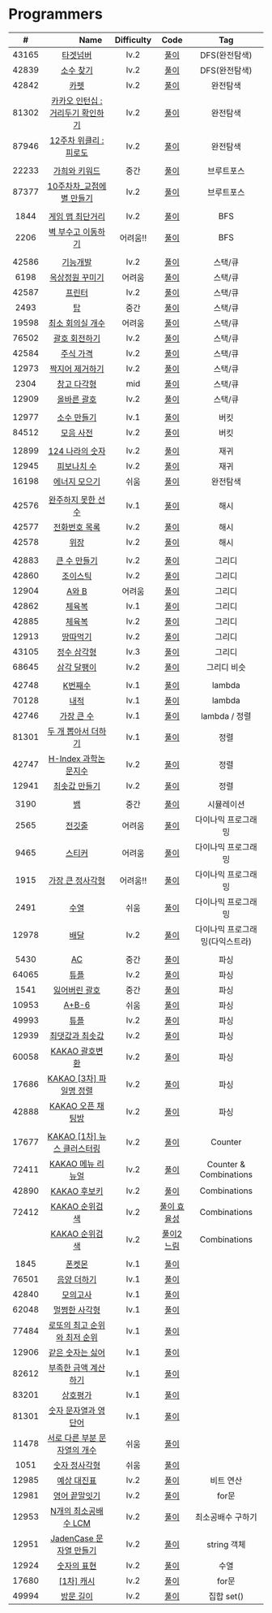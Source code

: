 # Programmers

|  #  | <img width=50px> Name <img width=50px>| Difficulty | Code | Tag |
| :-: | :---: | :--------: | :----: | :--: |
| 43165 |[타겟넘버](https://programmers.co.kr/learn/courses/30/lessons/43165#qna) |lv.2 |[풀이](https://github.com/shl13/ps_study/blob/master/selim/level2/43165dfs.py)| DFS(완전탐색)|
|42839 |[소수 찾기](https://programmers.co.kr/learn/courses/30/lessons/42839) |lv.2| [풀이](https://github.com/shl13/ps_study/blob/master/selim/level2/42839dfsprime.py)| DFS(완전탐색)|
|42842 |[카펫](https://programmers.co.kr/learn/courses/30/lessons/42842) |lv.2| [풀이](https://github.com/shl13/ps_study/blob/master/selim/level2/42842carpet.py)| 완전탐색|
|81302 |[카카오 인턴십 : 거리두기 확인하기](https://programmers.co.kr/learn/courses/30/lessons/81302#fn1) |lv.2| [풀이](https://github.com/shl13/ps_study/blob/master/selim/level2/81302kakao2021.py)| 완전탐색|
|87946 |[12주차 위클리 : 피로도](https://programmers.co.kr/learn/courses/30/lessons/87946#) |lv.2| [풀이](https://github.com/shl13/ps_study/blob/master/selim/level2/87946dungeon.py)| 완전탐색|
|||||
|22233 |[가희와 키워드](https://www.acmicpc.net/problem/22233) | 중간 | [풀이](https://github.com/shl13/ps_study/blob/master/selim/baekjoon/22233.py)| 브루트포스 |
|87377 |[10주차차_교점에 별 만들기](https://programmers.co.kr/learn/courses/30/lessons/87377) | lv.2 | [풀이](https://github.com/shl13/ps_study/blob/master/selim/level2/87377starins.py)| 브루트포스 |
|||||
|1844|[게임 맵 최단거리](https://www.acmicpc.net/problem/2206) | lv.2 |[풀이](https://github.com/shl13/ps_study/blob/master/selim/baekjoon/2206.py)|BFS|
|2206|[벽 부수고 이동하기](https://programmers.co.kr/learn/courses/30/lessons/1844?language=python3) | 어려움!! |[풀이](https://github.com/shl13/ps_study/blob/master/selim/level2/1844gamemap.py)|BFS|
|||||
|42586|[기능개발](https://programmers.co.kr/learn/courses/30/lessons/42586)| lv.2| [풀이](https://github.com/shl13/ps_study/blob/master/selim/level2/42586progresses.py)|스택/큐|
|6198|[옥상정원 꾸미기](https://www.acmicpc.net/problem/6198) |어려움 |[풀이](https://github.com/shl13/ps_study/blob/master/selim/baekjoon/6198.py)|스택/큐|
|42587|[프린터](https://programmers.co.kr/learn/courses/30/lessons/42587#) |lv.2| [풀이](https://github.com/shl13/ps_study/blob/master/selim/level2/42587printer.py)|스택/큐|
|2493|[탑](https://www.acmicpc.net/problem/2493) | 중간 |[풀이](https://github.com/shl13/ps_study/blob/master/selim/baekjoon/2493.py) |스택/큐|
|19598|[최소 회의실 개수](https://www.acmicpc.net/problem/19598) |어려움| [풀이](https://github.com/shl13/ps_study/blob/master/selim/baekjoon/19598.py)|스택/큐|
|76502|[괄호 회전하기](https://programmers.co.kr/learn/courses/30/lessons/76502) |lv.2| [풀이](https://github.com/shl13/ps_study/blob/master/selim/level2/76502parentheses.py)|스택/큐|
|42584|[주식 가격](https://programmers.co.kr/learn/courses/30/lessons/42584#) |lv.2| [풀이](https://github.com/shl13/ps_study/blob/master/selim/level2/42584stock.py)|스택/큐|
|12973|[짝지어 제거하기](https://programmers.co.kr/learn/courses/30/lessons/12973#) |lv.2| [풀이](https://github.com/shl13/ps_study/blob/master/selim/level2/12973pair.py)|스택/큐|
|2304|[창고 다각형](https://www.acmicpc.net/problem/2304) |mid| [풀이](https://github.com/shl13/ps_study/blob/master/selim/baekjoon/2304.py)|스택/큐|
|12909|[올바른 괄호](https://programmers.co.kr/learn/courses/30/lessons/12909#) |lv.2| [풀이](https://github.com/shl13/ps_study/blob/master/selim/level2/12909pararight.py)|스택/큐|
|||||
|12977| [소수 만들기](https://programmers.co.kr/learn/courses/30/lessons/12977)| lv.1 |[풀이](https://github.com/shl13/ps_study/blob/master/selim/level1/12977making_prime.py)|버킷|
|84512| [모음 사전](https://programmers.co.kr/learn/courses/30/lessons/84512)| lv.2 |[풀이](https://github.com/shl13/ps_study/blob/master/selim/level2/84512aeiou.py)|버킷|
|||||
|12899| [124 나라의 숫자](https://programmers.co.kr/learn/courses/30/lessons/12899) | lv.2 |[풀이](https://github.com/shl13/ps_study/blob/master/selim/level2/12899nation124.py)|재귀|
|12945| [피보나치 수](https://programmers.co.kr/learn/courses/30/lessons/12945) | lv.2 |[풀이](https://github.com/shl13/ps_study/blob/master/selim/level2/12945fibonacci.py)|재귀|
|16198 |[에너지 모으기](https://www.acmicpc.net/problem/16198) | 쉬움 | [풀이](https://github.com/shl13/ps_study/blob/master/selim/baekjoon/16198.py)| 완전탐색|
|||||
|42576| [   완주하지 못한 선수    ](https://programmers.co.kr/learn/courses/30/lessons/42576?language=python3) | lv.1 |[풀이](https://github.com/shl13/ps_study/blob/master/selim/level1/42576playerhash.py)|해시|
|42577| [   전화번호 목록    ](https://programmers.co.kr/learn/courses/30/lessons/42577?language=python3) | lv.2 |[풀이](https://github.com/shl13/ps_study/blob/master/selim/level2/42577hashphone.py)|해시|
|42578| [   위장    ](https://programmers.co.kr/learn/courses/30/lessons/42578?language=python3) | lv.2 |[풀이](https://github.com/shl13/ps_study/blob/master/selim/level2/42578spy.py)|해시|
|||||
|42883|[큰 수 만들기](https://programmers.co.kr/learn/courses/30/lessons/42883#)| lv.2 |[풀이](https://github.com/shl13/ps_study/blob/master/selim/level2/42883makingbignum.py)|그리디|
|42860|[조이스틱](https://programmers.co.kr/learn/courses/30/lessons/42860#)| lv.2 |[풀이](https://github.com/shl13/ps_study/blob/master/selim/level2/42860joystick.py)|그리디|
|12904|[A와 B](acmicpc.net/problem/12904)| 어려움 |[풀이](https://github.com/shl13/ps_study/blob/master/selim/baekjoon/12904.py)|그리디|
|42862|[체육복](https://programmers.co.kr/learn/courses/30/lessons/42862)| lv.1 |[풀이](https://github.com/shl13/ps_study/blob/master/selim/level1/42862ptshirt.py)|그리디|
|42885|[체육복](https://programmers.co.kr/learn/courses/30/lessons/42885)| lv.2 |[풀이](https://github.com/shl13/ps_study/blob/master/selim/level2/42885boat.py)|그리디|
|12913|[땅따먹기](https://programmers.co.kr/learn/courses/30/lessons/12913)| lv.2 |[풀이](https://github.com/shl13/ps_study/blob/master/selim/level2/12913land.py)|그리디|
|43105|[정수 삼각형](https://programmers.co.kr/learn/courses/30/lessons/43105?language=python3)| lv.3 |[풀이](https://github.com/shl13/ps_study/blob/master/selim/level3/43105tri.py)|그리디|
|68645|[삼각 달팽이](https://programmers.co.kr/learn/courses/30/lessons/68645?language=python3)| lv.2 |[풀이](https://github.com/shl13/ps_study/blob/master/selim/level2/68645snail.py)|그리디 비슷|
|||||
|42748|[K번째수](https://programmers.co.kr/learn/courses/30/lessons/42748) | lv.1 |[풀이](https://github.com/shl13/ps_study/blob/master/selim/level1/42748kthnum.py)|lambda|
|70128|[내적](https://programmers.co.kr/learn/courses/30/lessons/70128) | lv.1 |[풀이](https://github.com/shl13/ps_study/blob/master/selim/level1/70128axb.py)|lambda|
|42746|[가장 큰 수](https://programmers.co.kr/learn/courses/30/lessons/42746) | lv.1 |[풀이](https://github.com/shl13/ps_study/blob/master/selim/level2/42746biggestnum.py)|lambda / 정렬|
|81301|[두 개 뽑아서 더하기](https://programmers.co.kr/learn/courses/30/lessons/68644) | lv.1| [풀이](https://github.com/shl13/ps_study/blob/master/selim/level1/68644picktwo.py)|정렬|
|42747|[H-Index 과학논문지수 ](https://programmers.co.kr/learn/courses/30/lessons/42747#) | lv.2| [풀이](https://github.com/shl13/ps_study/blob/master/selim/level2/42747h_index.py)|정렬|
|12941|[최솟값 만들기](https://programmers.co.kr/learn/courses/30/lessons/12941#) | lv.2 | [풀이](https://github.com/shl13/ps_study/blob/master/selim/level2/12941minsum.py)|정렬|
|||||
|3190|[뱀](https://www.acmicpc.net/problem/3190) | 중간 | [풀이](https://github.com/shl13/ps_study/blob/master/selim/baekjoon/3190.py)|시뮬레이션|
|2565|[전깃줄](https://www.acmicpc.net/problem/2565) | 어려움 | [풀이](https://github.com/shl13/ps_study/blob/master/selim/baekjoon/2565.py)|다이나믹 프로그래밍|
|9465|[스티커](https://www.acmicpc.net/problem/9465) | 어려움 | [풀이](https://github.com/shl13/ps_study/blob/master/selim/baekjoon/9465.py)|다이나믹 프로그래밍|
|1915|[가장 큰 정사각형](https://www.acmicpc.net/problem/1915) | 어려움!! | [풀이](https://github.com/shl13/ps_study/blob/master/selim/baekjoon/1915.py)|다이나믹 프로그래밍|
|2491|[수열](https://www.acmicpc.net/problem/2491) | 쉬움 | [풀이](https://github.com/shl13/ps_study/blob/master/selim/baekjoon/2491.py)|다이나믹 프로그래밍|
|12978|[배달](https://programmers.co.kr/learn/courses/30/lessons/12978) | lv.2 | [풀이](https://github.com/shl13/ps_study/blob/master/selim/level2/12978delivery.py)|다이나믹 프로그래밍(다익스트라)|
|||||
|5430|[AC](https://www.acmicpc.net/problem/5430) | 중간 | [풀이](https://github.com/shl13/ps_study/blob/master/selim/baekjoon/5430.py) | 파싱|
|64065|[튜플](https://programmers.co.kr/learn/courses/30/lessons/64065) | lv.2 | [풀이](https://github.com/shl13/ps_study/blob/master/selim/level2/64065tuple.py) | 파싱|
|1541|[잃어버린 괄호](https://www.acmicpc.net/problem/1541) | 중간 | [풀이](https://github.com/shl13/ps_study/blob/master/selim/baekjoon/1541.py) | 파싱|
|10953|[A+B-6](https://www.acmicpc.net/problem/10953)|쉬움 | [풀이](acmicpc.net/problem/10953) | 파싱|
|49993|[튜플](https://programmers.co.kr/learn/courses/30/lessons/49993) | lv.2 | [풀이](https://github.com/shl13/ps_study/blob/master/selim/level2/49993skilltrees.py) | 파싱|
|12939|[최댓값과 최솟값](https://programmers.co.kr/learn/courses/30/lessons/12939) | lv.2 | [풀이](https://github.com/shl13/ps_study/blob/master/selim/level2/12939maxminstr.py) | 파싱|
|60058|[KAKAO 괄호변환](https://programmers.co.kr/learn/courses/30/lessons/60058) | lv.2 | [풀이](https://github.com/shl13/ps_study/blob/master/selim/level2/60058paranchg.py) | 파싱|
|17686|[KAKAO [3차] 파일명 정렬](https://programmers.co.kr/learn/courses/30/lessons/17686) | lv.2 | [풀이](https://github.com/shl13/ps_study/blob/master/selim/level2/17686filename.py) | 파싱|
|42888|[KAKAO 오픈 채팅방](https://programmers.co.kr/learn/courses/30/lessons/42888) | lv.2 | [풀이](https://github.com/shl13/ps_study/blob/master/selim/level2/42888chat.py) | 파싱|
|||||
|17677|[KAKAO [1차] 뉴스 클러스터링](https://programmers.co.kr/learn/courses/30/lessons/17677) | lv.2 | [풀이](https://github.com/shl13/ps_study/blob/master/selim/level2/17677counter.py) | Counter |
|72411|[KAKAO 메뉴 리뉴얼](https://programmers.co.kr/learn/courses/30/lessons/72411) | lv.2 | [풀이](https://github.com/shl13/ps_study/blob/master/selim/level2/72411menu.py) | Counter & Combinations |
|42890|[KAKAO 후보키](https://programmers.co.kr/learn/courses/30/lessons/42890) | lv.2 | [풀이](https://github.com/shl13/ps_study/blob/master/selim/level2/42890candkey.py) | Combinations |
|72412|[KAKAO 순위검색](https://programmers.co.kr/learn/courses/30/lessons/72412) | lv.2 | [풀이 효율성](https://github.com/shl13/ps_study/blob/master/selim/level2/72412fast.py) | Combinations |
||[KAKAO 순위검색](https://programmers.co.kr/learn/courses/30/lessons/72412) | lv.2 | [풀이2 느림](https://github.com/shl13/ps_study/blob/master/selim/level2/72412slow.py) | Combinations |
|||||
|1845|[폰켓몬](https://programmers.co.kr/learn/courses/30/lessons/1845?language=python3) |lv.1 |[풀이](https://github.com/shl13/ps_study/blob/master/selim/level1/1845ponkemon.py)||
|76501|[음양 더하기](https://programmers.co.kr/learn/courses/30/lessons/76501) | lv.1| [풀이](https://github.com/shl13/ps_study/blob/master/selim/level1/76501signs.py)
|42840|[모의고사](https://programmers.co.kr/learn/courses/30/lessons/42840?language=python3) |lv.1 |[풀이](https://github.com/shl13/ps_study/blob/master/selim/level1/42840test.py)||
|62048|[멀쩡한 사각형](https://programmers.co.kr/learn/courses/30/lessons/62048) | lv.1| [풀이](https://github.com/shl13/ps_study/blob/master/selim/level1/62048square.py)||
|77484|[로또의 최고 순위와 최저 순위](https://programmers.co.kr/learn/courses/30/lessons/77484) | lv.1| [풀이](https://github.com/shl13/ps_study/blob/master/selim/level1/77484lottominmax.py)||
|12906|[같은 숫자는 싫어](https://programmers.co.kr/learn/courses/30/lessons/12906) | lv.1| [풀이](https://github.com/shl13/ps_study/blob/master/selim/level1/12906nosamenum.py)||
|82612|[부족한 금액 계산하기](https://programmers.co.kr/learn/courses/30/lessons/82612) | lv.1| [풀이](https://github.com/shl13/ps_study/blob/master/selim/level1/82612cntmoney.py)||
|83201|[상호평가](https://programmers.co.kr/learn/courses/30/lessons/83201) | lv.1| [풀이](https://github.com/shl13/ps_study/blob/master/selim/level1/83201grade.py)||
|81301|[숫자 문자열과 영단어](https://programmers.co.kr/learn/courses/30/lessons/81301) | lv.1| [풀이](https://github.com/shl13/ps_study/blob/master/selim/level1/81301one1.py)||
|11478|[서로 다른 부분 문자열의 개수](https://www.acmicpc.net/problem/11478) |쉬움| [풀이](https://github.com/shl13/ps_study/blob/master/selim/baekjoon/11478.py)||
|1051|[숫자 정사각형](https://www.acmicpc.net/problem/1051) |쉬움| [풀이](https://github.com/shl13/ps_study/blob/master/selim/baekjoon/1051.py)||
|12985|[예상 대진표](https://programmers.co.kr/learn/courses/30/lessons/12985#) |lv.2| [풀이](https://github.com/shl13/ps_study/blob/master/selim/level2/12986tourn.py)|비트 연산|
|12981|[영어 끝말잇기](https://programmers.co.kr/learn/courses/30/lessons/12981?language=python3) |lv.2| [풀이](https://github.com/shl13/ps_study/blob/master/selim/level2/12981wordrelay.py)|for문|
|12953|[N개의 최소공배수 LCM](https://programmers.co.kr/learn/courses/30/lessons/12953) |lv.2| [풀이](https://github.com/shl13/ps_study/blob/master/selim/level2/12953lcm.py)|최소공배수 구하기|
|12951|[ JadenCase 문자열 만들기 ](https://programmers.co.kr/learn/courses/30/lessons/12951) |lv.2| [풀이](https://github.com/shl13/ps_study/blob/master/selim/level2/12951jadencase.py)|string 객체|
|12924|[ 숫자의 표현 ](https://programmers.co.kr/learn/courses/30/lessons/12924) |lv.2| [풀이](https://github.com/shl13/ps_study/blob/master/selim/level2/12924numsum.py)|수열 |
|17680|[ [1차] 캐시 ](https://programmers.co.kr/learn/courses/30/lessons/17680) |lv.2| [풀이](https://github.com/shl13/ps_study/blob/master/selim/level2/17680cache.py)| for문 |
|49994|[ 방문 길이 ](https://programmers.co.kr/learn/courses/30/lessons/49994) |lv.2| [풀이](https://github.com/shl13/ps_study/blob/master/selim/level2/49994visitline.py)| 집합 set() |